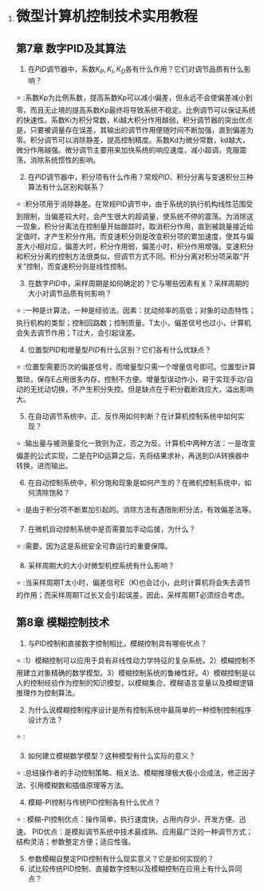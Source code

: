 1. # 微型计算机控制技术实用教程

   ## 第7章 数字PID及其算法

   1. 在$PID$调节器中，系数$K_P,K_I,K_D$各有什么作用？它们对调节品质有什么影响？

   :star: :系数Kp为比例系数，提高系数Kp可以减小偏差，但永远不会使偏差减小到零，而且无止境的提高系数Kp最终将导致系统不稳定。比例调节可以保证系统的快速性。系数Ki为积分常数，Ki越大积分作用越弱，积分调节器的突出优点是，只要被调量存在误差，其输出的调节作用便随时间不断加强，直到偏差为零。积分调节可以消除静差，提高控制精度。系数Kd为微分常数，kd越大，微分作用越强。微分调节主要用来加快系统的响应速度，减小超调，克服震荡，消除系统惯性的影响。

   2. 在$PID$调节器中，积分项有什么作用？常规$PID$、积分分离与变速积分三种算法有什么区别和联系？

   :star: :积分项用于消除静差。在常规PID调节中，由于系统的执行机构线性范围受到限制，当偏差较大时，会产生很大的超调量，使系统不停的震荡。为消除这一现象，积分分离法在控制量开始跟踪时，取消积分作用，直到被跳量接近给定值时，才产生积分作用。而变速积分则是改变积分项的累加速度，使其与偏差大小相对应，偏差大时，积分作用弱，偏差小时，积分作用增强。变速积分和积分分离的控制方法很类似，但调节方式不同。积分分离对积分项采取“开关”控制，而变速积分则是线性控制。

   3. 在数字$PID$中，采样周期是如何确定的？它与哪些因素有关？采样周期的大小对调节品质有何影响？

   :star: :一种是计算法，一种是经验法。因素：扰动频率的高低；对象的动态特性；执行机构的类型；控制回路数；控制质量。T太小，偏差信号也过小，计算机会失去调节作用；T过大，会引起误差。

   4. 位置型$PID$和增量型$PID$有什么区别？它们各有什么优缺点？

   :star: :位置型需要历次的偏差信号，而增量型只需一个增量信号即可。位置型计算繁琐，保存E占用很多内存，控制不方便。增量型误动作小，易于实现手动/自动的无扰动切换，不产生积分失控。但是缺点在于积分截断效应大，溢出影响大。

   5. 在自动调节系统中。正、反作用如何判断？在计算机控制系统中如何实现？

   :star: :输出量与被测量变化一致则为正，否之为反。计算机中两种方法：一是改变偏差的公式实现，二是在PID运算之后，先将结果求补，再送到D/A转换器中转换，进而输出。

   6. 在自动控制系统中，积分饱和现象是如何产生的？在微机控制系统中，如何清除饱和？

   :star: :是由于积分项不断累加引起的。消除方法有遇限削积分法，有效偏差法等。

   7. 在微机自动控制系统中是否需要加手动后援，为什么？

   :star: :需要。因为这是系统安全可靠运行的重要保障。

   8. 采样周期大的大小对微型机控系统有什么影响？

   :star: :当采样周期T太小时，偏差信号E（K)也会过小，此时计算机将会失去调节的作用；而采样周期T过长又会引起误差，因此，采样周期T必须综合考虑。

   ## 第8章 模糊控制技术

   1. 与PID控制和直接数字控制相比，模糊控制具有哪些优点？

   :star: :1）模糊控制可以应用于具有非线性动力学特征的复杂系统。2）模糊控制不用建立对象精确的数学模型。3）模糊控制系统的鲁棒性好。4）模糊控制是以人的控制经验作为控制的知识模型，以模糊集合、模糊语言变量以及模糊逻辑推理作为控制算法。

   2. 为什么说模糊控制程序设计是所有控制系统中最简单的一种控制控制程序设计方法？

   :star: :

   3. 如何建立模糊数学模型？这种模型有什么实际的意义？

   :star: :总结操作者的手动控制策略、相关法、模糊推理极大极小合成法，修正因子法、引用模糊数和插值原理等方法。

   4. 模糊-PI控制与传统PID控制各有什么优点？

   :star: : 
   模糊-PI控制优点：操作简单，执行速度快，占用内存少，开发方便、迅速。
   PID优点：是模拟调节系统中技术最成熟、应用最广泛的一种调节方式；结构灵活；参数整定方便；适应性强。

   5. 参数模糊自整定PID控制有什么现实意义？它是如何实现的？
   6. 试比较传统PID控制、直接数字控制以及模糊控制在应用上有什么异同点？
